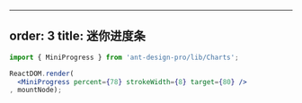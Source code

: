
---
order: 3
title: 迷你进度条
---

````jsx
import { MiniProgress } from 'ant-design-pro/lib/Charts';

ReactDOM.render(
  <MiniProgress percent={78} strokeWidth={8} target={80} />
, mountNode);
````